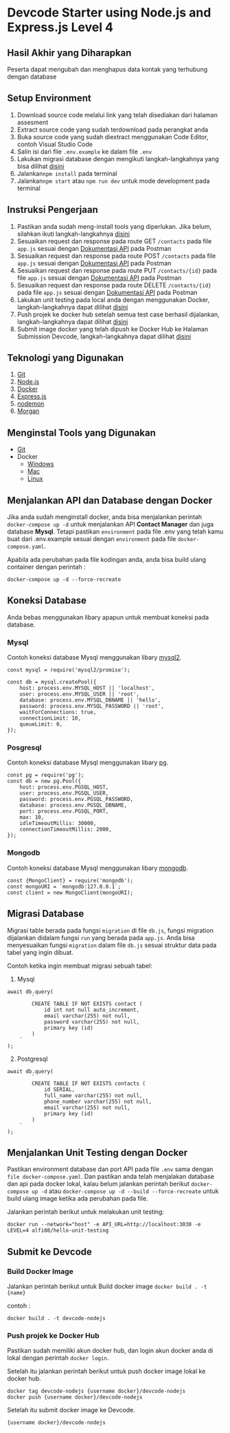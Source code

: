 # Devcode Starter using Node.js and Express.js Level 4

## Hasil Akhir yang Diharapkan

Peserta dapat mengubah dan menghapus data kontak yang terhubung dengan database

## Setup Environment

1. Download source code melalui link yang telah disediakan dari halaman assesment
2. Extract source code yang sudah terdownload pada perangkat anda
3. Buka source code yang sudah diextract menggunakan Code Editor, contoh Visual Studio Code
4. Salin isi dari file `.env.example` ke dalam file `.env`
5. Lakukan migrasi database dengan mengikuti langkah-langkahnya yang bisa dilihat [disini](#migrasi-database)
6. Jalankan`npm install` pada terminal
7. Jalankan`npm start` atau `npm run dev` untuk mode development pada terminal

## Instruksi Pengerjaan

1. Pastikan anda sudah meng-install tools yang diperlukan. Jika belum, silahkan ikuti langkah-langkahnya [disini](#menginstal-tools-yang-digunakan)
2. Sesuaikan request dan response pada route GET `/contacts` pada file `app.js` sesuai dengan [Dokumentasi API](https://documenter.getpostman.com/view/6584319/2s8Yt1rUtN) pada Postman
3. Sesuaikan request dan response pada route POST `/contacts` pada file `app.js` sesuai dengan [Dokumentasi API](https://documenter.getpostman.com/view/6584319/2s8Yt1rUtN) pada Postman
4. Sesuaikan request dan response pada route PUT `/contacts/{id}` pada file `app.js` sesuai dengan [Dokumentasi API](https://documenter.getpostman.com/view/6584319/2s8Yt1rUtN) pada Postman
5. Sesuaikan request dan response pada route DELETE `/contacts/{id}` pada file `app.js` sesuai dengan [Dokumentasi API](https://documenter.getpostman.com/view/6584319/2s8Yt1rUtN) pada Postman
6. Lakukan unit testing pada local anda dengan menggunakan Docker, langkah-langkahnya dapat dilihat [disini](#menjalankan-unit-testing-dengan-Docker)
7. Push projek ke docker hub setelah semua test case berhasil dijalankan, langkah-langkahnya dapat dilihat [disini](#push-projek-ke-docker-hub)
8. Submit image docker yang telah dipush ke Docker Hub ke Halaman Submission Devcode, langkah-langkahnya dapat dilihat [disini](#push-projek-ke-docker-hub)

## Teknologi yang Digunakan

1. [Git](https://git-scm.com)
2. [Node.js](https://nodejs.org/en/about/)
3. [Docker](https://www.docker.com)
4. [Express.js](https://expressjs.com)
5. [nodemon](https://nodemon.io)
6. [Morgan](https://www.npmjs.com/package/morgan)

## Menginstal Tools yang Digunakan

-   [Git](https://git-scm.com/book/en/v2/Getting-Started-Installing-Git)
-   Docker
    -   [Windows](https://docs.docker.com/desktop/install/windows-install/)
    -   [Mac](https://docs.docker.com/desktop/install/mac-install/)
    -   [Linux](https://docs.docker.com/desktop/install/linux-install/)

## Menjalankan API dan Database dengan Docker

Jika anda sudah menginstall docker, anda bisa menjalankan perintah `docker-compose up -d` untuk menjalankan API <b>Contact Manager</b> dan juga database <b>Mysql</b>. Tetapi pastikan `environment` pada file .env yang telah kamu buat dari .env.example sesuai dengan `environment` pada file `docker-compose.yaml`.

Apabila ada perubahan pada file kodingan anda, anda bisa build ulang container dengan perintah :

```
docker-compose up -d --force-recreate
```

## Koneksi Database

Anda bebas menggunakan libary apapun untuk membuat koneksi pada database.

### Mysql

Contoh koneksi database Mysql menggunakan libary [mysql2](https://www.npmjs.com/package/mysql2).

```
const mysql = require('mysql2/promise');

const db = mysql.createPool({
    host: process.env.MYSQL_HOST || 'localhost',
    user: process.env.MYSQL_USER || 'root',
    database: process.env.MYSQL_DBNAME || 'hello',
    password: process.env.MYSQL_PASSWORD || 'root',
    waitForConnections: true,
    connectionLimit: 10,
    queueLimit: 0,
});
```

### Posgresql

Contoh koneksi database Mysql menggunakan libary [pg](https://www.npmjs.com/package/pg).

```
const pg = require('pg');
const db = new pg.Pool({
    host: process.env.PGSQL_HOST,
    user: process.env.PGSQL_USER,
    password: process.env.PGSQL_PASSWORD,
    database: process.env.PGSQL_DBNAME,
    port: process.env.PGSQL_PORT,
    max: 10,
    idleTimeoutMillis: 30000,
    connectionTimeoutMillis: 2000,
});
```

### Mongodb

Contoh koneksi database Mysql menggunakan libary [mongodb](https://www.npmjs.com/package/mongodb).

```
const {MongoClient} = require('mongodb');
const mongoURI = `mongodb:127.0.0.1`;
const client = new MongoClient(mongoURI);
```

## Migrasi Database

Migrasi table berada pada fungsi `migration` di file `db.js`, fungsi migration dijalankan didalam fungsi `run` yang berada pada `app.js`. Anda bisa menyesuaikan fungsi `migration` dalam file `db.js` sesuai struktur data pada tabel yang ingin dibuat.

Contoh ketika ingin membuat migrasi sebuah tabel:

1. Mysql

```
await db.query(
        `
        CREATE TABLE IF NOT EXISTS contact (
            id int not null auto_increment,
            email varchar(255) not null,
            password varchar(255) not null,
            primary key (id)
        )
    `
);
```

2. Postgresql

```
await db.query(
        `
        CREATE TABLE IF NOT EXISTS contacts (
            id SERIAL,
            full_name varchar(255) not null,
            phone_number varchar(255) not null,
            email varchar(255) not null,
            primary key (id)
        )
    `
);
```

## Menjalankan Unit Testing dengan Docker

Pastikan environment database dan port API pada file `.env` sama dengan `file docker-compose.yaml`.
Dan pastikan anda telah menjalakan database dan api pada docker lokal, kalau belum jalankan perintah berikut `docker-compose up -d` atau `docker-compose up -d --build --force-recreate` untuk build ulang image ketika ada perubahan pada file.

Jalankan perintah berikut untuk melakukan unit testing:

```
docker run --network="host" -e API_URL=http://localhost:3030 -e LEVEL=4 alfi08/hello-unit-testing
```

## Submit ke Devcode

### Build Docker Image

Jalankan perintah berikut untuk Build docker image `docker build . -t {name}`

contoh :

```
docker build . -t devcode-nodejs
```

### Push projek ke Docker Hub

Pastikan sudah memiliki akun docker hub, dan login akun docker anda di lokal dengan perintah `docker login`.

Setelah itu jalankan perintah berikut untuk push docker image lokal ke docker hub.

```
docker tag devcode-nodejs {username docker}/devcode-nodejs
docker push {username docker}/devcode-nodejs
```

Setelah itu submit docker image ke Devcode.

```
{username docker}/devcode-nodejs
```
